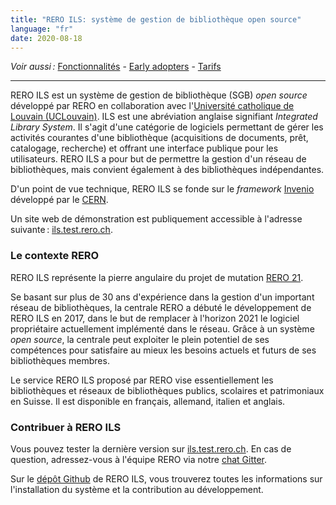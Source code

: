 ```yaml
---
title: "RERO ILS: système de gestion de bibliothèque open source"
language: "fr"
date: 2020-08-18
---
```


*Voir aussi :* [Fonctionnalités](/reroils/features) - [Early adopters](/reroils/early_adopters) - [Tarifs](/reroils/pricing)

***

RERO ILS est un système de gestion de bibliothèque (SGB) *open source* développé par RERO en collaboration avec l'[Université catholique de Louvain (UCLouvain)](https://uclouvain.be/). ILS est une abréviation anglaise signifiant *Integrated Library System*. Il s'agit d'une catégorie de logiciels permettant de gérer les activités courantes d'une bibliothèque (acquisitions de documents, prêt, catalogage, recherche) et offrant une interface publique pour les utilisateurs. RERO ILS a pour but de permettre la gestion d'un réseau de bibliothèques, mais convient également à des bibliothèques indépendantes.

D'un point de vue technique, RERO ILS se fonde sur le *framework* [Invenio](https://invenio-software.org) développé par le [CERN](https://home.cern/).

Un site web de démonstration est publiquement accessible à l'adresse suivante : [ils.test.rero.ch](https://ils.test.rero.ch "Site de démonstration de RERO ILS").

### Le contexte RERO

RERO ILS représente la pierre angulaire du projet de mutation [RERO 21](/about).

Se basant sur plus de 30 ans d'expérience dans la gestion d'un important réseau de bibliothèques, la centrale RERO a débuté le développement de RERO ILS en 2017, dans le but de remplacer à l'horizon 2021 le logiciel propriétaire actuellement implémenté dans le réseau. Grâce à un système *open source*, la centrale peut exploiter le plein potentiel de ses compétences pour satisfaire au mieux les besoins actuels et futurs de ses bibliothèques membres.

Le service RERO ILS proposé par RERO vise essentiellement les bibliothèques et réseaux de bibliothèques publics, scolaires et patrimoniaux en Suisse. Il est disponible en français, allemand, italien et anglais.

### Contribuer à RERO ILS

Vous pouvez tester la dernière version sur [ils.test.rero.ch](https://ils.test.rero.ch/). En cas de question, adressez-vous à l'équipe RERO via notre [chat Gitter](https://gitter.im/rero/reroils).

Sur le [dépôt Github](https://github.com/rero/rero-ils/) de RERO ILS, vous trouverez toutes les informations sur l'installation du système et la contribution au développement.
